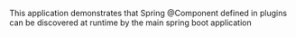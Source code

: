 This application demonstrates that Spring @Component defined in plugins can be discovered at runtime by the main spring boot application